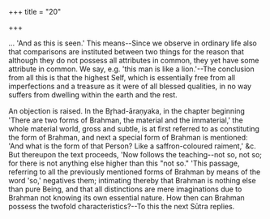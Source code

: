+++
title = "20"

+++


…
'And as this is seen.' This means--Since we observe in ordinary life also that comparisons are instituted between two things for the reason that although they do not possess all attributes in common, they yet have some attribute in common. We say, e.g. 'this man is like a lion.'--The conclusion from all this is that the highest Self, which is essentially free from all imperfections and a treasure as it were of all blessed qualities, in no way suffers from dwelling within the earth and the rest.

An objection is raised. In the Br̥had-āraṇyaka, in the chapter beginning 'There are two forms of Brahman, the material and the immaterial,' the whole material world, gross and subtle, is at first referred to as constituting the form of Brahman, and next a special form of Brahman is mentioned: 'And what is the form of that Person? Like a saffron-coloured raiment,' &c. But thereupon the text proceeds, 'Now follows the teaching--not so, not so; for there is not anything else higher than this "not so." 'This passage, referring to all the previously mentioned forms of Brahman by means of the word 'so,' negatives them; intimating thereby that Brahman is nothing else than pure Being, and that all distinctions are mere imaginations due to Brahman not knowing its own essential nature. How then can Brahman possess the twofold characteristics?--To this the next Sūtra replies.

